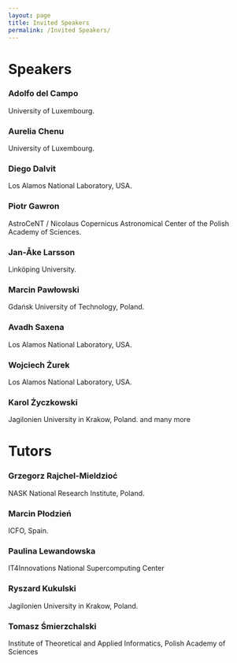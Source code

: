 ```yaml
---
layout: page
title: Invited Speakers
permalink: /Invited Speakers/
---
```

# Speakers
### Adolfo del Campo
University of Luxembourg. 
### Aurelia Chenu
University of Luxembourg.
### Diego Dalvit
Los Alamos National Laboratory, USA.
### Piotr Gawron
AstroCeNT / Nicolaus Copernicus Astronomical Center of the Polish Academy of Sciences.
### Jan-Åke Larsson
Linköping University.
### Marcin Pawłowski
Gdańsk University of Technology, Poland.
### Avadh Saxena
Los Alamos National Laboratory, USA.
### Wojciech Żurek
Los Alamos National Laboratory, USA.
### Karol Życzkowski
Jagilonien University in Krakow, Poland.
and many more

# Tutors
### Grzegorz Rajchel-Mieldzioć
NASK National Research Institute, Poland.
### Marcin Płodzień
ICFO, Spain.
### Paulina Lewandowska
IT4Innovations National Supercomputing Center
### Ryszard Kukulski
Jagilonien University in Krakow, Poland.
### Tomasz Śmierzchalski
Institute of Theoretical and Applied Informatics, Polish Academy of Sciences
